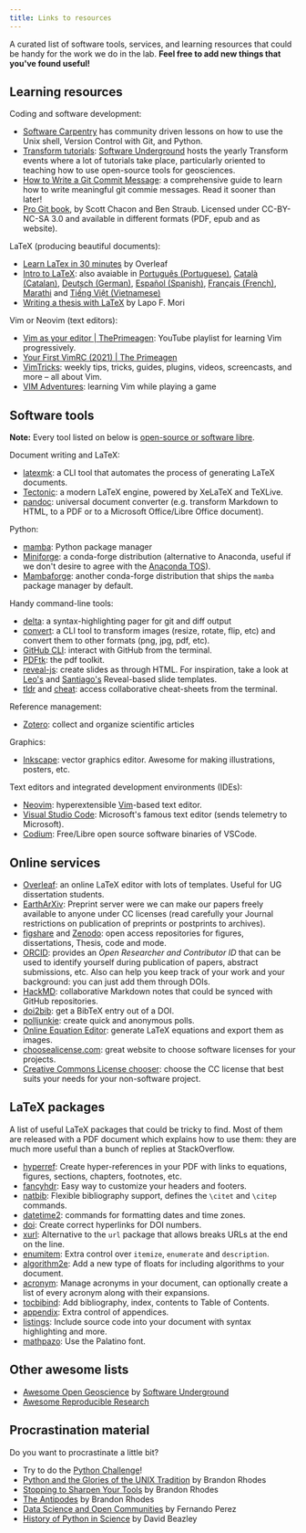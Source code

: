 ```yaml
---
title: Links to resources
---
```


<div class="lead">

A curated list of software tools, services, and learning resources that could
be handy for the work we do in the lab.
**Feel free to add new things that you've found useful!**

</div>

## Learning resources

Coding and software development:
* [Software Carpentry](https://software-carpentry.org/lessons/) has community
  driven lessons on how to use the Unix shell, Version Control with Git, and
  Python.
* [Transform tutorials](https://www.youtube.com/c/SoftwareUnderground/videos):
  [Software Underground](https://softwareunderground.org/) hosts the yearly
  Transform events where a lot of tutorials take place, particularly oriented
  to teaching how to use open-source tools for geosciences.
* [How to Write a Git Commit
  Message](https://chris.beams.io/posts/git-commit/): a comprehensive guide to
  learn how to write meaningful git commie messages. Read it sooner than later!
* [Pro Git book](https://git-scm.com/book/en/v2), by Scott Chacon and Ben
  Straub. Licensed under CC-BY-NC-SA 3.0 and available in different formats
  (PDF, epub and as website).

LaTeX (producing beautiful documents):
* [Learn LaTex in 30 minutes](https://www.overleaf.com/learn/latex/Learn_LaTeX_in_30_minutes)
  by Overleaf
* [Intro to LaTeX](https://www.learnlatex.org/en/): also avaiable in
  [Português (Portuguese)](https://www.learnlatex.org/pt/), [Català (Catalan)](https://www.learnlatex.org/ca/),
  [Deutsch (German)](https://www.learnlatex.org/de/), [Español (Spanish)](https://www.learnlatex.org/es/),
  [Français (French)](https://www.learnlatex.org/fr/), [Marathi](https://www.learnlatex.org/mr/) and
  [Tiếng Việt (Vietnamese)](https://www.learnlatex.org/vi/)
* [Writing a thesis with LaTeX](https://tug.org/pracjourn/2008-1/mori/mori.pdf)
  by Lapo F. Mori

Vim or Neovim (text editors):
* [Vim as your editor
  | ThePrimeagen](https://www.youtube.com/watch?v=H3o4l4GVLW0&list=PLm323Lc7iSW_wuxqmKx_xxNtJC_hJbQ7R):
  YouTube playlist for learning Vim progressively.
* [Your First VimRC (2021) | The Primeagen](https://www.youtube.com/watch?v=DogKdiRx7ls)
* [VimTricks](https://vimtricks.com/): weekly tips, tricks, guides,
  plugins, videos, screencasts, and more – all about Vim.
* [VIM Adventures](https://vim-adventures.com/): learning Vim while playing
    a game


## Software tools

<div class="callout">

**Note:**
Every tool listed on below is
[open-source or software libre](https://en.wikipedia.org/wiki/Free_software).

</div>

Document writing and LaTeX:
* [latexmk](https://www.ctan.org/pkg/latexmk): a CLI tool that automates the
  process of generating LaTeX documents.
* [Tectonic](https://tectonic-typesetting.github.io/en-US/): a modern LaTeX
  engine, powered by XeLaTeX and TeXLive.
* [pandoc](https://pandoc.org/): universal document converter (e.g. transform
  Markdown to HTML, to a PDF or to a Microsoft Office/Libre Office document).

Python:
* [mamba](https://mamba.readthedocs.io/): Python package manager
* [Miniforge](https://github.com/conda-forge/miniforge): a conda-forge
  distribution (alternative to Anaconda, useful if we don't desire to agree
  with the [Anaconda TOS](https://www.anaconda.com/terms-of-service)).
* [Mambaforge](https://github.com/conda-forge/miniforge#mambaforge): another
  conda-forge distribution that ships the `mamba` package manager by default.

Handy command-line tools:
* [delta](https://github.com/dandavison/delta): a syntax-highlighting pager for
  git and diff output
* [convert](https://imagemagick.org/script/convert.php): a CLI tool to
  transform images (resize, rotate, flip, etc) and convert them to other
  formats (png, jpg, pdf, etc).
* [GitHub CLI](https://cli.github.com/): interact with GitHub from the
  terminal.
* [PDFtk](https://www.pdflabs.com/tools/pdftk-the-pdf-toolkit/): the pdf
  toolkit.
* [reveal-js](https://revealjs.com/): create slides as through HTML. For
  inspiration, take a look at
  [Leo's](https://github.com/leouieda/talk-template) and
  [Santiago's](https://github.com/santisoler/talk-template) Reveal-based slide
  templates.
* [tldr](https://github.com/tldr-pages/tldr) and
  [cheat](https://github.com/cheat/cheat): access collaborative cheat-sheets
  from the terminal.

Reference management:
* [Zotero](https://www.zotero.org/): collect and organize scientific articles

Graphics:
* [Inkscape](https://inkscape.org/): vector graphics editor. Awesome for making
  illustrations, posters, etc.

Text editors and integrated development environments (IDEs):
* [Neovim](https://neovim.io/): hyperextensible
  [Vim](https://www.vim.org/)-based text editor.
* [Visual Studio Code](https://code.visualstudio.com/): Microsoft's famous text
  editor (sends telemetry to Microsoft).
* [Codium](https://vscodium.com/): Free/Libre open source software binaries of
  VSCode.


## Online services

* [Overleaf](https://www.overleaf.com/): an online LaTeX editor with lots of
  templates. Useful for UG dissertation students.
* [EarthArXiv](https://eartharxiv.org/): Preprint server were we can make our
  papers freely available to anyone under CC licenses (read carefully your
  Journal restrictions on publication of preprints or postprints to archives).
* [figshare](https://figshare.com) and [Zenodo](https://zenodo.org/): open
  access repositories for figures, dissertations, Thesis, code and mode.
* [ORCID](https://orcid.org/): provides an *Open Researcher and Contributor ID*
  that can be used to identify yourself during publication of papers, abstract
  submissions, etc. Also can help you keep track of your work and your
  background: you can just add them through DOIs.
* [HackMD](https://hackmd.io/): collaborative Markdown notes that could be
  synced with GitHub repositories.
* [doi2bib](https://www.doi2bib.org/): get a BibTeX entry out of a DOI.
* [polljunkie](http://polljunkie.com/): create quick and anonymous polls.
* [Online Equation Editor](https://latex.codecogs.com/): generate LaTeX
  equations and export them as images.
* [choosealicense.com](https://choosealicense.com/): great website to choose
  software licenses for your projects.
* [Creative Commons License
  chooser](https://creativecommons.org/share-your-work/): choose the CC license
  that best suits your needs for your non-software project.


## LaTeX packages

A list of useful LaTeX packages that could be tricky to find.
Most of them are released with a PDF document which explains how to use them:
they are much more useful than a bunch of replies at StackOverflow.

* [hyperref](https://ctan.org/pkg/hyperref): Create hyper-references in your
  PDF with links to equations, figures, sections, chapters, footnotes, etc.
* [fancyhdr](https://www.ctan.org/pkg/fancyhdr): Easy way to customize your
  headers and footers.
* [natbib](https://www.ctan.org/pkg/natbib): Flexible bibliography support,
  defines the `\citet` and `\citep` commands.
* [datetime2](https://www.ctan.org/pkg/datetime2): commands for formatting
  dates and time zones.
* [doi](https://www.ctan.org/pkg/doi): Create correct hyperlinks for DOI
  numbers.
* [xurl](https://www.ctan.org/pkg/xurl): Alternative to the `url` package that
  allows breaks URLs at the end on the line.
* [enumitem](https://www.ctan.org/pkg/enumitem): Extra control over `itemize`,
  `enumerate` and `description`.
* [algorithm2e](https://www.ctan.org/pkg/algorithm2e): Add a new type of floats
  for including algorithms to your document.
* [acronym](https://www.ctan.org/pkg/acronym): Manage acronyms in your
  document, can optionally create a list of every acronym along with their
  expansions.
* [tocbibind](https://www.ctan.org/pkg/tocbibind): Add bibliography, index,
  contents to Table of Contents.
* [appendix](https://www.ctan.org/pkg/appendix): Extra control of appendices.
* [listings](https://www.ctan.org/pkg/listings): Include source code into your
  document with syntax highlighting and more.
* [mathpazo](https://www.ctan.org/pkg/mathpazo): Use the Palatino font.


## Other awesome lists

* [Awesome Open Geoscience](https://github.com/softwareunderground/awesome-open-geoscience)
  by [Software Underground](https://softwareunderground.org/)
* [Awesome Reproducible Research](https://github.com/leipzig/awesome-reproducible-research)


## Procrastination material

Do you want to procrastinate a little bit?

* Try to do the [Python Challenge](http://www.pythonchallenge.com/)!
* [Python and the Glories of the UNIX Tradition](https://www.youtube.com/watch?v=zFMdhXYlFfY)
  by Brandon Rhodes
* [Stopping to Sharpen Your Tools](https://www.youtube.com/watch?v=I56oFTm9UlE) by Brandon Rhodes
* [The Antipodes](https://www.youtube.com/watch?v=Nd6vturx_yg) by Brandon Rhodes
* [Data Science and Open Communities](https://www.youtube.com/watch?v=sla_vxu-jDk) by Fernando Perez
* [History of Python in Science](https://www.youtube.com/watch?v=riuyDEHxeEo) by David Beazley

